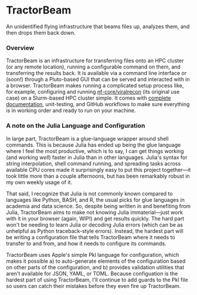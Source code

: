 # TractorBeam

An unidentified flying infrastructure that beams files up, analyzes them, and then drops them back down.

### Overview
TractorBeam is an infrastructure for transferring files onto an HPC cluster (or any remote location), running a configurable command on them, and transferring the results back. It is available via a command line interface or (soon!) through a Pluto-based GUI that can be served and interacted with in a browser. TractorBeam makes running a complicated setup process like, for example, configuring and running [nf-core/viralrecon](https://nf-co.re/viralrecon) (its original use case) on a Slurm-based HPC cluster simple. It comes with [complete documentation](docs/build/index.md), unit-testing, and GitHub workflows to make sure everything is in working order and ready to run on your machine. 

### A note on the Julia Language and Configuration
In large part, TractorBeam is a glue-language wrapper around shell commands. This is because Julia has ended up being the glue language where I feel the most productive, which is to say, I can get things working (and working *well*) faster in Julia than in other languages. Julia's syntax for string interpolation, shell command running, and spreading tasks across available CPU cores made it surprisingly easy to put this project together—it took little more than a couple afternoons, but has been remarkably robust in my own weekly usage of it.

That said, I recognize that Julia is not commonly known compared to languages like Python, BASH, and R, the usual picks for glue languages in academia and data science. So, despite being written in and benefiting from Julia, TractorBeam aims to make not knowing Julia immaterial—just work with it in your browser (again, WIP!) and get results quickly. The hard part won't be needing to learn Julia or decoding Julia errors (which can be as unhelpful as Python traceback-style errors). Instead, the hardest part will be writing a configuration file that tells TractorBeam where it needs to transfer to and from, and how it needs to configure its commands. 

TractorBeam uses Apple's simple Pkl language for configuration, which makes it possible a) to auto-generate elements of the configuration based on other parts of the configuration, and b) provides validation utilities that aren't available for JSON, YAML, or TOML. Because configuation is the hardest part of using TractorBeam, I'll continue to add guards to the Pkl file so users can catch their mistakes before they even fire up TractorBeam.
